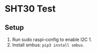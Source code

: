 # SHT30 Test
## Setup
1. Run sudo raspi-config to enable I2C 1.
2. Install smbus: `pip3 install smbus`.
